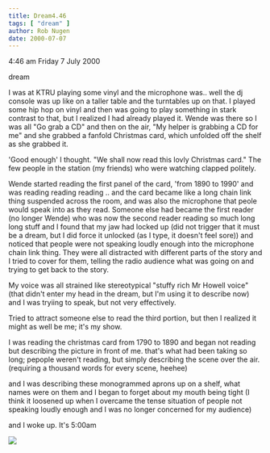 ```yaml
---
title: Dream4.46
tags: [ "dream" ]
author: Rob Nugen
date: 2000-07-07
---
```


<p class=date>4:46 am Friday 7 July 2000</p>

<p class=note>dream</p>

<p class=dream>I was at KTRU playing some vinyl and the microphone was..  well the dj console was up like on a taller table and the turntables up on that.  I played some hip hop on vinyl and then was going to play something in stark contrast to that, but I realized I had already played it.   Wende was there so I was all "Go grab a CD" and then on the air, "My helper is grabbing a CD for me" and she grabbed a fanfold Christmas card, which unfolded off the shelf as she grabbed it.  


<p class=dream>'Good enough' I thought.  "We shall now read this lovly Christmas card."  The few people in the station (my friends) who were watching clapped politely.

<p class=dream>Wende started reading the first panel of the card, 'from 1890 to 1990' and was reading reading reading .. and the card became like a long chain link thing suspended across the room, and was also the microphone that peole would speak into as they read.  Someone else had  became the first reader (no longer Wende) who was now the second reader reading so much long long stuff and I found that my jaw had locked up (did not trigger that it must be a dream, but I did force it unlocked (as I type, it doesn't feel sore)) and noticed that people were not speaking loudly enough into the microphone chain link thing.  They were all distracted with different parts of the story and I tried to cover for them, telling the radio audience what was going on and trying to get back to the story.

<p class=dream>My voice was all strained like stereotypical "stuffy rich Mr Howell voice" (that didn't enter my head in the dream, but I'm using it to describe now)  and I was tryiing to speak, but not very effectively.

<p class=dream>Tried to attract someone else to read the third portion, but then I realized it might as well be me; it's my show.

<p class=dream>I was reading the christmas card from 1790 to 1890 and began not reading but describing the picture in front of me.  that's what had been taking so long; pepople weren't reading, but simply describing the scene over the air. (requiring a thousand words for every scene, heehee) 

<p class=dream>and I was describing these monogrammed aprons up on a shelf, what names were on them and I began to forget about my mouth being tight (I think it loosened up when I overcame the tense situation of people not speaking loudly enough and I was no longer concerned for my audience) 

<p>and I woke up.   It's 5:00am

<p><img src="/images/rob/wL-ROB.gif">

